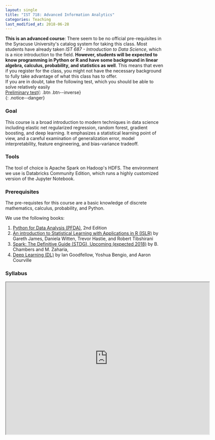 ```yaml
---
layout: single
title: "IST 718: Advanced Information Analytics"
categories: Teaching
last_modified_at: 2018-06-28
---
```


__This is an advanced course__: There seem to be no official pre-requisites
 in the Syracuse University's catalog system for taking this class. 
Most students have already taken _IST 687 - Introduction to Data Science_, 
which is a nice introduction to the field. __However, students will be
expected to know programming in Python or R and have
some background in linear algebra, calculus, probability, and statistics as well__. This means
that even if you register for the class, you might not have the necessary
background to fully take advantage of what this class has to offer.  
If you are in doubt, take the following test, which you should be able to solve relatively
easily  
[<i class="far fa-file-pdf"></i> Preliminary test](/assets/pdf/preliminary_test_ist718.pdf){: .btn .btn--inverse}  
{: .notice--danger}



### Goal 

This course is a broad introduction to modern techniques in data science including elastic net regularized regression, random forest, gradient boosting, and deep learning. It emphasizes a statistical learning point of view, and a careful examination of generalization error, model interpretability, feature engineering, and bias-variance tradeoff.

### Tools

The tool of choice is Apache Spark on Hadoop's HDFS. The environment we use is Databricks Community Edition, which runs a highly customized version of the Jupyter Notebook.  

### Prerequisites

The pre-requistes for this course are a basic knowledge of discrete mathematics, calculus, probability, and Python.

We use the following books:

1. [Python for Data Analysis (PFDA)](https://github.com/wesm/pydata-book), 2nd Edition
1. [An introduction to Statistical Learning with Applications in R (ISLR)](http://www-bcf.usc.edu/~gareth/ISL/ISLR%20Sixth%20Printing.pdf) by Gareth James, Daniela Witten, Trevor Hastie, and Robert Tibshirani
1. [Spark: The Definitive Guide (STDG), Upcoming (expected 2018)](http://go.databricks.com/definitive-guide-apache-spark) by B. Chambers and M. Zaharia,
1. [Deep Learning (DL)](http://www.deeplearningbook.org/) by Ian Goodfellow, Yoshua Bengio, and Aaron Courville


### Syllabus

<iframe src="https://drive.google.com/file/d/1q-ibQUpdTxZQOUAU4bhn-F1BuXS3BXvS/preview" width="640" height="480"></iframe>